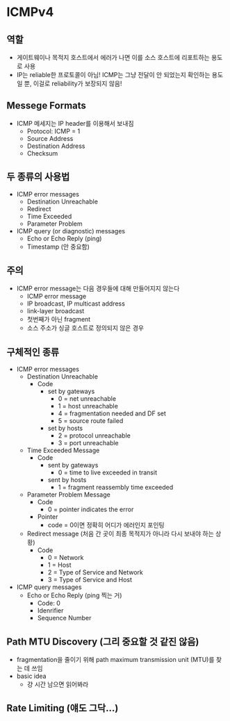 # ICMPv4

## 역할

- 게이트웨이나 목적지 호스트에서 에러가 나면 이를 소스 호스트에 리포트하는 용도로 사용
- IP는 reliable한 프로토콜이 아님! ICMP는 그냥 전달이 안 되었는지 확인하는 용도일 뿐, 이걸로 reliability가 보장되지 않음!

## Messege Formats

- ICMP 메세지는 IP header를 이용해서 보내짐
  - Protocol: ICMP = 1
  - Source Address
  - Destination Address
  - Checksum

## 두 종류의 사용법

- ICMP error messages
  - Destination Unreachable
  - Redirect
  - Time Exceeded
  - Parameter Problem
- ICMP query (or diagnostic) messages
  - Echo or Echo Reply (ping)
  - Timestamp (안 중요함)

## 주의

- ICMP error message는 다음 경우들에 대해 만들어지지 않는다
  - ICMP error message
  - IP broadcast, IP multicast address
  - link-layer broadcast
  - 첫번째가 아닌 fragment
  - 소스 주소가 싱글 호스트로 정의되지 않은 경우
 
## 구체적인 종류

- ICMP error messages
  - Destination Unreachable
    - Code
      - set by gateways
        - 0 = net unreachable
        - 1 = host unreachable
        - 4 = fragmentation needed and DF set
        - 5 = source route failed
      - set by hosts
        - 2 = protocol unreachable
        - 3 = port unreachable
  - Time Exceeded Message
    - Code
      - sent by gateways
        - 0 = time to live exceeded in transit
      - sent by hosts
        - 1 = fragment reassembly time exceeded
  - Parameter Problem Message
    - Code
      - 0 = pointer indicates the error
    - Pointer
      - code = 0이면 정확히 어디가 에러인지 포인팅
  - Redirect message (처음 간 곳이 최종 목적지가 아니라 다시 보내야 하는 상황)
    - Code
      - 0 = Network
      - 1 = Host
      - 2 = Type of Service and Network
      - 3 = Type of Service and Host
- ICMP query messages
  - Echo or Echo Reply (ping 찍는 거)
    - Code: 0
    - Idenrifier
    - Sequence Number

## Path MTU Discovery (그리 중요할 것 같진 않음)

- fragmentation을 줄이기 위해 path maximum transmission unit (MTU)를 찾는 데 쓰임
- basic idea
  - 걍 시간 남으면 읽어봐라

## Rate Limiting (얘도 그닥...)
